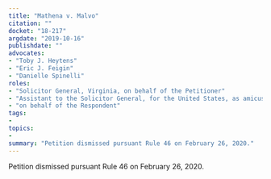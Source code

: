 ```yaml
---
title: "Mathena v. Malvo"
citation: ""
docket: "18-217"
argdate: "2019-10-16"
publishdate: ""
advocates:
- "Toby J. Heytens"
- "Eric J. Feigin"
- "Danielle Spinelli"
roles:
- "Solicitor General, Virginia, on behalf of the Petitioner"
- "Assistant to the Solicitor General, for the United States, as amicus curiae, supporting the Petitioner"
- "on behalf of the Respondent"
tags:
- 
topics:
- 
summary: "Petition dismissed pursuant Rule 46 on February 26, 2020."
---
```

Petition dismissed pursuant Rule 46 on February 26, 2020.